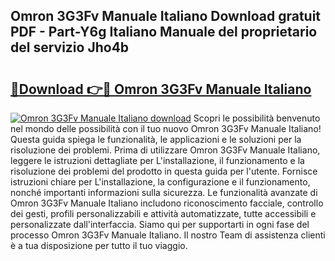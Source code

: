 ## Omron 3G3Fv Manuale Italiano Download gratuit PDF - Part-Y6g Italiano Manuale del proprietario del servizio Jho4b

# <h2><a href="http://dfff7w.blite.top/?on=Omron+3G3Fv+Manuale+Italiano">🔗Download 👉🔴 Omron 3G3Fv Manuale Italiano</a></h2>

[![Omron 3G3Fv Manuale Italiano download](https://i.imgur.com/lujVjoI.png)](http://dfff7w.blite.top/?on=Omron+3G3Fv+Manuale+Italiano)
Scopri le possibilità benvenuto nel mondo delle possibilità con il tuo nuovo Omron 3G3Fv Manuale Italiano! Questa guida spiega le funzionalità, le applicazioni e le soluzioni per la risoluzione dei problemi. Prima di utilizzare Omron 3G3Fv Manuale Italiano, leggere le istruzioni dettagliate per L'installazione, il funzionamento e la risoluzione dei problemi del prodotto in questa guida per l'utente. Fornisce istruzioni chiare per L'installazione, la configurazione e il funzionamento, nonché importanti informazioni sulla sicurezza. Le funzionalità avanzate di Omron 3G3Fv Manuale Italiano includono riconoscimento facciale, controllo dei gesti, profili personalizzabili e attività automatizzate, tutte accessibili e personalizzate dall'interfaccia. Siamo qui per supportarti in ogni fase del processo Omron 3G3Fv Manuale Italiano. Il nostro Team di assistenza clienti è a tua disposizione per tutto il tuo viaggio.
